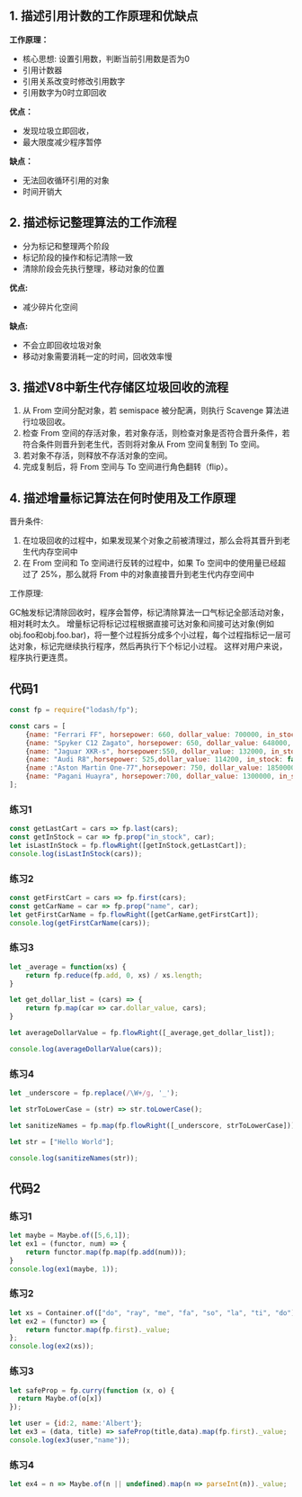 ## 1. 描述引用计数的工作原理和优缺点

**工作原理：**

* 核心思想: 设置引用数，判断当前引用数是否为0
* 引用计数器
* 引用关系改变时修改引用数字
* 引用数字为0时立即回收

**优点：**

* 发现垃圾立即回收，
* 最大限度减少程序暂停

**缺点：**

* 无法回收循环引用的对象
* 时间开销大

## 2. 描述标记整理算法的工作流程

* 分为标记和整理两个阶段
* 标记阶段的操作和标记清除一致
* 清除阶段会先执行整理，移动对象的位置

**优点:**

* 减少碎片化空间

**缺点:**

* 不会立即回收垃圾对象
* 移动对象需要消耗一定的时间，回收效率慢
       
## 3. 描述V8中新生代存储区垃圾回收的流程

1. 从 From 空间分配对象，若 semispace 被分配满，则执行 Scavenge 算法进行垃圾回收。
2. 检查 From 空间的存活对象，若对象存活，则检查对象是否符合晋升条件，若符合条件则晋升到老生代，否则将对象从 From 空间复制到 To 空间。
3. 若对象不存活，则释放不存活对象的空间。
4. 完成复制后，将 From 空间与 To 空间进行角色翻转（flip）。

## 4. 描述增量标记算法在何时使用及工作原理

晋升条件:

1. 在垃圾回收的过程中，如果发现某个对象之前被清理过，那么会将其晋升到老生代内存空间中
2. 在 From 空间和 To 空间进行反转的过程中，如果 To 空间中的使用量已经超过了 25%，那么就将 From 中的对象直接晋升到老生代内存空间中

工作原理:

GC触发标记清除回收时，程序会暂停，标记清除算法一口气标记全部活动对象，相对耗时太久。
增量标记将标记过程根据直接可达对象和间接可达对象(例如obj.foo和obj.foo.bar)，将一整个过程拆分成多个小过程，每个过程指标记一层可达对象，标记完继续执行程序，然后再执行下个标记小过程。
这样对用户来说，程序执行更连贯。

## 代码1

```javascript
const fp = require("lodash/fp");

const cars = [
    {name: "Ferrari FF", horsepower: 660, dollar_value: 700000, in_stock: true},
    {name: "Spyker C12 Zagato", horsepower: 650, dollar_value: 648000, in_stock: false},
    {name: "Jaguar XKR-s", horsepower:550, dollar_value: 132000, in_stock:false},
    {name: "Audi R8",horsepower: 525,dollar_value: 114200, in_stock: false},
    {name :"Aston Martin One-77",horsepower: 750, dollar_value: 1850000, in_stock: true},
    {name: "Pagani Huayra", horsepower:700, dollar_value: 1300000, in_stock:false}
];
```

### 练习1

```javascript
const getLastCart = cars => fp.last(cars);
const getInStock = car => fp.prop("in_stock", car);
let isLastInStock = fp.flowRight([getInStock,getLastCart]);
console.log(isLastInStock(cars));
```

### 练习2

```javascript
const getFirstCart = cars => fp.first(cars);
const getCarName = car => fp.prop("name", car);
let getFirstCarName = fp.flowRight([getCarName,getFirstCart]);
console.log(getFirstCarName(cars));
```

### 练习3

```javascript
let _average = function(xs) {
    return fp.reduce(fp.add, 0, xs) / xs.length;
}

let get_dollar_list = (cars) => {
    return fp.map(car => car.dollar_value, cars);
}

let averageDollarValue = fp.flowRight([_average,get_dollar_list]);

console.log(averageDollarValue(cars));
```

### 练习4

```javascript
let _underscore = fp.replace(/\W+/g, '_');

let strToLowerCase = (str) => str.toLowerCase();

let sanitizeNames = fp.map(fp.flowRight([_underscore, strToLowerCase]));

let str = ["Hello World"];

console.log(sanitizeNames(str));
```

## 代码2

### 练习1

```javascript
let maybe = Maybe.of([5,6,1]);
let ex1 = (functor, num) => {
    return functor.map(fp.map(fp.add(num)));
}
console.log(ex1(maybe, 1));
```

### 练习2

```javascript
let xs = Container.of(["do", "ray", "me", "fa", "so", "la", "ti", "do"]);
let ex2 = (functor) => {
    return functor.map(fp.first)._value;
};
console.log(ex2(xs));
```

### 练习3

```javascript
let safeProp = fp.curry(function (x, o) {
  return Maybe.of(o[x])
});

let user = {id:2, name:'Albert'};
let ex3 = (data, title) => safeProp(title,data).map(fp.first)._value;
console.log(ex3(user,"name"));
```

### 练习4

```javascript
let ex4 = n => Maybe.of(n || undefined).map(n => parseInt(n))._value;
```